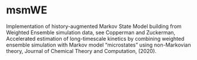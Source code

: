# msmWE
Implementation of history-augmented Markov State Model building from Weighted Ensemble simulation data, see Copperman and Zuckerman, Accelerated estimation of long-timescale kinetics by combining weighted ensemble simulation with Markov model “microstates” using non-Markovian theory, Journal of Chemical Theory and Computation, (2020).
